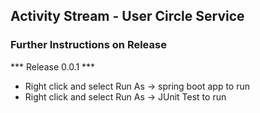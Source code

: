 ## Activity Stream - User Circle Service



### Further Instructions on Release

*** Release 0.0.1 ***

- Right click and select Run As -> spring boot app to run 
- Right click and  select Run As -> JUnit Test to run 